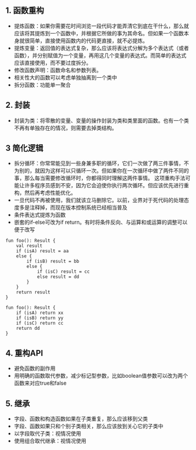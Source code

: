 ## 1. 函数重构
* 提炼函数：如果你需要花时间浏览一段代码才能弄清它到底在干什么，那么就应该将其提炼到一个函数中，并根据它所做的事为其命名。但如果一个函数本身就很简单，直接使用函数内的代码更直接，就不必提炼。
* 提炼变量：返回值的表达式复杂，那么应该将表达式分解为多个表达式（或者函数），并分别赋值为一个变量，再用这几个变量的表达式。而简单的表达式应该直接使用，而不要过度拆分。
* 修改函数声明：函数命名和参数列表。
* 相关性大的函数可以考虑单独抽离到一个类中
* 拆分函数：功能单一聚合

## 2. 封装
* 封装为类：将零散的变量、变量的操作封装为类和类里面的函数。也有一个类不再有单独存在的情况，则需要去掉类结构。

## 3 简化逻辑
* 拆分循环：你常常能见到一些身兼多职的循环，它们一次做了两三件事情，不为别的，就因为这样可以只循环一次。但如果你在一次循环中做了两件不同的事，那么每当需要修改循环时，你都得同时理解这两件事情。
这项重构手法可能让许多程序员感到不安，因为它会迫使你执行两次循环。但应该优先进行重构，然后再考虑性能优化。
* 一旦代码不再被使用，我们就该立马删除它。以前，业界对于死代码的处理态度多是注释掉，而现在版本控制系统已经相当普及
* 条件表达式提炼为函数
* 嵌套的if-else可改为if return。有时将条件反向、与运算和或运算的调整可以便于改写
```
fun foo(): Result {
    val result
    if (isA) result = aa
    else {
        if (isB) result = bb
        else {
            if (isC) result = cc
            else result = dd
        }
    }
    return result
}

fun foo(): Result {
    if (isA) return xx
    if (isB) return yy
    if (isC) return cc
    return dd
}
```

## 4. 重构API
* 避免函数的副作用
* 用明确的函数取代参数，减少标记型参数，比如boolean值参数可以改为两个函数来对应true和false

## 5. 继承
* 字段、函数和构造函数如果在子类重复，那么应该移到父类
* 字段、函数如果只和个别子类相关，那么应该放到关心它的子类中
* 以字段取代子类：视情况使用
* 使用组合取代继承：视情况使用